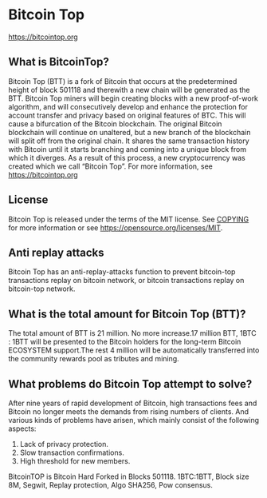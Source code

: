 Bitcoin Top
===============

https://bitcointop.org

What is BitcoinTop?
-----------------------

Bitcoin Top (BTT) is a fork of Bitcoin that occurs at the predetermined height of block 501118 
and therewith a new chain will be generated as the BTT. Bitcoin Top miners will begin creating 
blocks with a new proof-of-work algorithm, and will consecutively develop and enhance the protection 
for account transfer and privacy based on original features of BTC. This will cause a bifurcation of 
the Bitcoin blockchain. The original Bitcoin blockchain will continue on unaltered, but a new branch
of the blockchain will split off from the original chain. It shares the same transaction history 
with Bitcoin until it starts branching and coming into a unique block from which it diverges. 
As a result of this process, a new cryptocurrency was created which we call “Bitcoin Top”.
For more information, see https://bitcointop.org

License
-------

Bitcoin Top is released under the terms of the MIT license. See [COPYING](COPYING) for more
information or see https://opensource.org/licenses/MIT.

Anti replay attacks
------------------

Bitcoin Top has an anti-replay-attacks function to prevent bitcoin-top transactions replay
on bitcoin network, or bitcoin transactions replay on bitcoin-top network.

What is the total amount for Bitcoin Top (BTT)?
---------------------------------------------------

The total amount of BTT is 21 million. No more increase.17 million BTT, 1BTC : 1BTT will be presented 
to the Bitcoin holders for the long-term Bitcoin ECOSYSTEM support.The rest 4 million will be automatically 
transferred into the community rewards pool as tributes and mining.

What problems do Bitcoin Top attempt to solve?
--------------------------------------------------
After nine years of rapid development of Bitcoin, high transactions fees and Bitcoin no longer meets the 
demands from rising numbers of clients. And various kinds of problems have arisen, which mainly consist 
of the following aspects: 
1. Lack of privacy protection.
2. Slow transaction confirmations.
3. High threshold for new members.

BitcoinTOP is Bitcoin Hard Forked in Blocks 501118. 1BTC:1BTT, Block size 8M, Segwit, Replay protection, Algo SHA256, Pow consensus.
